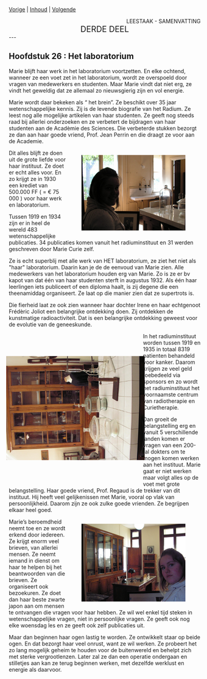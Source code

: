 [Vorige](hfst25_ile_saint_louis.md) | [Inhoud](inhoudsopgave.md) | [Volgende](hfst27_einde_taak.md)

<div style="text-align: right">LEESTAAK - SAMENVATTING</div>
<div style="font-size:150%;text-align: center">DERDE DEEL</div>
---

## Hoofdstuk 26 : Het laboratorium

Marie blijft haar werk in het laboratorium voortzetten. En elke ochtend, wanneer ze een voet zet in het laboratorium, wordt ze overspoeld door vragen van medewerkers en studenten. Maar Marie vindt dat niet erg, ze vindt het geweldig dat ze allemaal zo nieuwsgierig zijn en vol energie.

Marie wordt daar bekeken als “ het brein”. Ze beschikt over 35 jaar wetenschappelijke kennis. Zij is de levende biografie van het Radium. Ze leest nog alle mogelijke artikelen van haar studenten. Ze geeft nog steeds raad bij allerlei onderzoeken en ze verbetert de bijdragen van haar studenten aan de Acadèmie des Sciences. Die verbeterde stukken bezorgt ze dan aan haar goede vriend, Prof. Jean Perrin en die draagt ze voor aan de Academie.

<div style="float: right; width: 70%;">
 <figure>
  <img src="./../afbeeldingen/labo.JPG" alt="labo">
</figure> 
</div>

Dit alles blijft ze doen uit de grote liefde voor haar instituut. Ze doet er echt alles voor. En zo krijgt ze in 1930 een krediet van 500.000 FF ( = € 75 000 ) voor haar werk en laboratorium.

Tussen 1919 en 1934 zijn er in heel de wereld 483 wetenschappelijke publicaties. 34 publicaties komen vanuit het radiuminstituut en 31 werden geschreven door Marie Curie zelf.

Ze is echt superblij met alle werk van HET laboratorium, ze ziet het niet als "haar" laboratorium. Daarin kan je de de eenvoud van Marie zien. Alle medewerkers van het laboratorium houden erg van Marie. Zo is ze er bv kapot van dat één van haar studenten sterft in augustus 1932. Als één haar leerlingen iets publiceert of een diploma haalt, is zij degene die een theenamiddag organiseert. Ze laat op die manier zien dat ze supertrots is.

Die fierheid laat ze ook zien wanneer haar dochter Irene en haar echtgenoot Frédèric Joliot een belangrijke ontdekking doen. Zij ontdekken de kunstmatige radioactiviteit. Dat is een belangrijke ontdekking geweest voor de evolutie van de geneeskunde.

<div style="float: left; transform: rotate(-90deg); width: 70%;">
 <figure>
  <img src="./../afbeeldingen/labo2.JPG" alt="labo">
</figure> 
</div>

In het radiuminstituut worden tussen 1919 en 1935 in totaal 8319 patienten behandeld voor kanker. Daarom krijgen ze veel geld toebedeeld via sponsors en zo wordt het radiuminstituut het voornaamste centrum van radiotherapie en Curietherapie.

Dan groeit de belangstelling erg en vanuit 5 verschillende landen komen er vragen van een 200-tal dokters om te mogen komen werken aan het instituut. Marie gaat er niet werken maar volgt alles op de voet met grote belangstelling.  Haar goede vriend, Prof. Regaud is de trekker van dit instituut. Hij heeft veel gelijkenissen met Marie, vooral op vlak van persoonlijkheid. Daarom zijn ze ook zulke goede vrienden. Ze begrijpen elkaar heel goed.

<div style="float: right; width: 70%;">
 <figure>
  <img src="./../afbeeldingen/labo3.JPG" alt="buro">
</figure> 
</div>

Marie’s beroemdheid neemt toe en ze wordt erkend door iedereen. Ze krijgt enorm veel brieven, van allerlei mensen. Ze neemt iemand in dienst om haar te helpen bij het beantwoorden van die brieven.
Ze organiseert ook bezoekuren. Ze doet dan haar beste zwarte japon aan om mensen te ontvangen die vragen voor haar hebben. Ze wil wel enkel tijd steken in wetenschappelijke vragen, niet in persoonlijke vragen.
Ze geeft ook nog elke woensdag les en ze geeft ook zelf publicaties uit.

Maar dan beginnen haar ogen lastig te worden. Ze ontwikkelt staar op beide ogen. En dat bezorgt haar veel onrust, want ze wil werken.
Ze probeert het zo lang mogelijk geheim te houden voor de buitenwereld en behelpt zich met sterke vergrootlenzen. Later zal ze dan een operatie ondergaan en stilletjes aan kan ze terug beginnen werken, met dezelfde werklust en energie als daarvoor.
